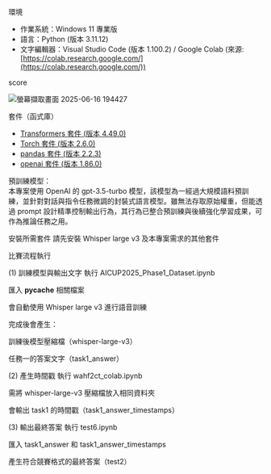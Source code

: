 環境

- 作業系統：Windows 11 專業版
- 語言：Python (版本 3.11.12)
- 文字編輯器：Visual Studio Code (版本 1.100.2) / Google Colab (來源: [https://colab.research.google.com/](https://colab.research.google.com/))


score

![螢幕擷取畫面 2025-06-16 194427](https://github.com/user-attachments/assets/fcf4882e-1bde-46e4-ac56-d2c7694bdde9)

套件（函式庫）

- [Transformers 套件 (版本 4.49.0)](https://pypi.org/project/transformers/)
- [Torch 套件 (版本 2.6.0)](https://pypi.org/project/torch/)
- [pandas 套件 (版本 2.2.3)](https://pypi.org/project/pandas/)
- [openai 套件 (版本 1.86.0)](https://pypi.org/project/openai/)


預訓練模型：  
本專案使用 OpenAI 的 gpt-3.5-turbo 模型，該模型為一經過大規模語料預訓練，並針對對話與指令任務微調的封裝式語言模型。雖無法存取原始權重，但能透過 prompt 設計精準控制輸出行為，其行為已整合預訓練與後續強化學習成果，可作為推論任務之用。

安裝所需套件
請先安裝 Whisper large v3 及本專案需求的其他套件


比賽流程執行

(1) 訓練模型與輸出文字
執行 AICUP2025_Phase1_Dataset.ipynb

匯入 __pycache__ 相關檔案

會自動使用 Whisper large v3 進行語音訓練

完成後會產生：

訓練後模型壓縮檔（whisper-large-v3）

任務一的答案文字（task1_answer）

(2) 產生時間戳
執行 wahf2ct_colab.ipynb

需將 whisper-large-v3 壓縮檔放入相同資料夾

會輸出 task1 的時間戳（task1_answer_timestamps）

(3) 輸出最終答案
執行 test6.ipynb

匯入 task1_answer 和 task1_answer_timestamps

產生符合競賽格式的最終答案（test2）
